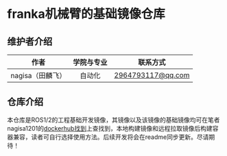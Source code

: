 # franka机械臂的基础镜像仓库
## 维护者介绍
| 作者 | 学院与专业 | 联系方式 |
|:-------:|:-------:|:-------:|
| nagisa（田麟飞） | 自动化 | 2964793117@qq.com |

## 仓库介绍
本仓库是ROS1/2的工程基础开发镜像，其镜像以及该镜像的基础镜像均可在笔者nagisa1201的[dockerhub找到](https://hub.docker.com/repository/docker/nagisa1201/rosimages/general)上查找到，本地构建镜像和远程拉取镜像后构建容器兼容，读者可自行选择使用方法。后续开发将会在readme同步更新。尽请期待！


